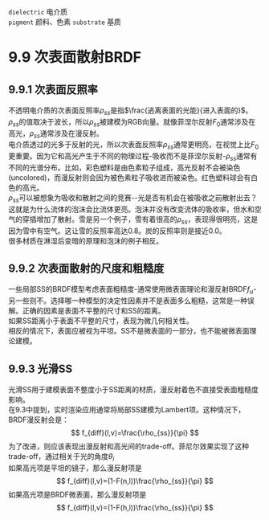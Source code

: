 `dielectric` 电介质  
`pigment` 颜料、色素 
`substrate` 基质 
# 9.9 次表面散射BRDF
## 9.9.1 次表面反照率
不透明电介质的次表面反照率$\rho_{ss}$是指$\frac{逃离表面的光能}{进入表面的}$。$\rho_{ss}$的值取决于波长，所以$\rho_{ss}$被建模为RGB向量。就像菲涅尔反射$F_0$通常涉及在高光，$\rho_{ss}$通常涉及在漫反射。  
电介质透过的光多于反射的光，所以次表面反照率$\rho_{ss}$通常更明亮，在视觉上比$F_0$更重要。因为它和高光产生于不同的物理过程-吸收而不是菲涅尔反射-$\rho_{ss}$通常有不同的光谱分布。比如，彩色塑料是由色素粒子组成，高光反射不会被染色(uncolored)，而漫反射则会因为被色素粒子吸收进而被染色。红色塑料球会有白色的高光。  
$\rho_{ss}$可以被想象为吸收和散射之间的竞赛--光是否有机会在被吸收之前散射出去？这就是为什么流体的泡沫会比流体更亮。泡沫并没有改变流体的吸收率，但水和空气的穿插增加了散射。雪是另一个例子，雪有着很高的$\rho_{ss}$，表现得很明亮，这是因为雪中有空气。这让雪的反照率高达0.8。炭的反照率则是接近0.0。  
很多材质在淋湿后变暗的原理和泡沫的例子相反。
## 9.9.2 次表面散射的尺度和粗糙度
一些局部SS的BRDF模型考虑表面粗糙度-通常使用微表面理论和漫反射BRDF$f_u$-另一些则不。选择哪一种模型的决定性因素并不是表面多么粗糙，这常是一种误解。正确的因素是表面不平整的尺寸和SS的距离。  
如果SS距离小于表面不平整的尺寸，表现为微几何相关性。  
相反的情况下，表面应被视为平坦。SS不是微表面的一部分，也不能被微表面理论建模。  
## 9.9.3 光滑SS
光滑SS用于建模表面不整度小于SS距离的材质，漫反射着色不直接受表面粗糙度影响。  
在9.3中提到，实时渲染应用通常将局部SS建模为Lambert项。这种情况下，BRDF漫反射会是：  
$$
f_{diff}(l,v)=\frac{\rho_{ss}}{\pi}
$$
为了改进，则应该表现出漫反射和高光间的trade-off。菲尼尔效果实现了这种trade-off，通过相关于光的角度$\theta_i$  
如果高光项是平坦的镜子，那么漫反射项是  
$$
f_{diff}(l,v)=(1-F(n,l))\frac{\rho_{ss}}{\pi}
$$
如果高光项是BRDF微表面，那么漫反射项是  
$$
f_{diff}(l,v)=(1-F(h,l))\frac{\rho_{ss}}{\pi}
$$